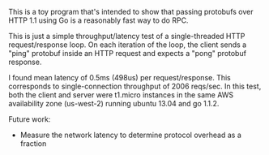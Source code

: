This is a toy program that's intended to show that passing protobufs over
HTTP 1.1 using Go is a reasonably fast way to do RPC.

This is just a simple throughput/latency test of a single-threaded HTTP
request/response loop. On each iteration of the loop, the client sends a 
"ping" protobuf inside an HTTP request and expects a "pong" protobuf response.

I found mean latency of 0.5ms (498us) per request/response. This corresponds to 
single-connection throughput of 2006 reqs/sec. In this test, both the client and
server were t1.micro instances in the same AWS availability zone 
(us-west-2) running ubuntu 13.04 and go 1.1.2.

Future work:

 - Measure the network latency to determine protocol overhead as a fraction
